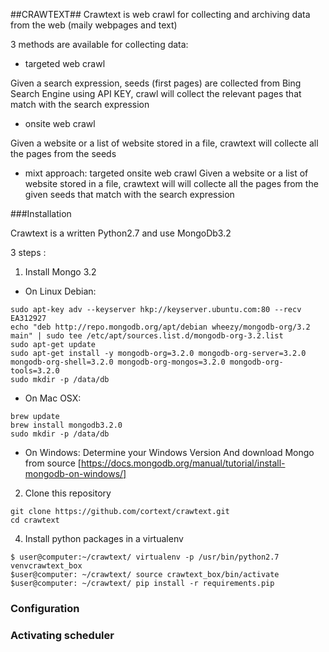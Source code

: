 ##CRAWTEXT##
Crawtext is web crawl for collecting and archiving data from the web (maily webpages and text)

3 methods are available for collecting data:
* targeted web crawl 

Given a search expression, seeds (first pages) are collected 
from Bing Search Engine using API KEY, crawl will collect the relevant pages 
that match with the search expression

* onsite web crawl

Given a website or a list of website stored in a file, crawtext 
will collecte all the pages from the seeds

* mixt approach: targeted onsite web crawl
Given a website or a list of website stored in a file, 
crawtext will will collecte all the pages from the given seeds
that match with the search expression


###Installation

Crawtext is a written Python2.7 and use MongoDb3.2

3 steps :

1. Install Mongo 3.2
* On Linux Debian:
```
sudo apt-key adv --keyserver hkp://keyserver.ubuntu.com:80 --recv EA312927
echo "deb http://repo.mongodb.org/apt/debian wheezy/mongodb-org/3.2 main" | sudo tee /etc/apt/sources.list.d/mongodb-org-3.2.list
sudo apt-get update
sudo apt-get install -y mongodb-org=3.2.0 mongodb-org-server=3.2.0 mongodb-org-shell=3.2.0 mongodb-org-mongos=3.2.0 mongodb-org-tools=3.2.0
sudo mkdir -p /data/db
```

* On Mac OSX:
```
brew update
brew install mongodb3.2.0
sudo mkdir -p /data/db
```

* On Windows:
Determine your Windows Version
And download Mongo from source
[https://docs.mongodb.org/manual/tutorial/install-mongodb-on-windows/]


2. Clone this repository
```
git clone https://github.com/cortext/crawtext.git
cd crawtext

```

4. Install python packages in a virtualenv
```
$ user@computer:~/crawtext/ virtualenv -p /usr/bin/python2.7 venvcrawtext_box
$user@computer: ~/crawtext/ source crawtext_box/bin/activate
$user@computer: ~/crawtext/ pip install -r requirements.pip

```

### Configuration




### Activating scheduler




